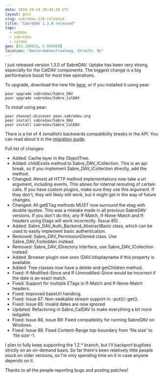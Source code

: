 ```yaml
---
date: 2010-10-14 20:44:19 UTC
layout: post
slug: sabredav-130-released
title: "SabreDAV 1.3.0 released"
tags:
  - webdav
  - sabredav
  - caldav
geo: [52.108624, 5.086009]
location: "Amsterdamsestraatweg, Utrecht, NL"
---
```

<p>I just released version 1.3.0 of SabreDAV. Uptake has been very strong, especially for the CalDAV components. The biggest change is a big performance boost for most tree operations.</p>

<p>To upgrade, download the new file <a href="https://github.com/fruux/sabre-dav/releases/">here</a>, or if you installed it using pear:</p>

    pear upgrade sabredav/Sabre_DAV
    pear upgrade sabredav/Sabre_CalDAV

<p>To install using pear:</p>

    pear channel-discover pear.sabredav.org
    pear install sabredav/Sabre_DAV
    pear install sabredav/Sabre_CalDAV

<p>There is a list of 4 (smallish) backwards compatibility breaks in the API. You can read about it in the <a href="http://sabre.io/dav/upgrade/1.2-to-1.3/">migration guide</a>.</p>

<p>Full list of changes:</p>

<ul>
<li>Added: Cache layer in the ObjectTree.</li>
<li>Added: childExists method to Sabre_DAV_ICollection. This is an api break, so if you implement Sabre_DAV_ICollection directly, add the method.</li>
<li>Changed: Almost all HTTP method implementations now take a uri argument, including events. This allows for internal rerouting of certain calls. If you have custom plugins, make sure they use this argument. If they don't, they will likely still work, but it might get in the way of future changes.</li>
<li>Changed: All getETag methods MUST now surround the etag with double-quotes. This was a mistake made in all previous SabreDAV versions. If you don't do this, any If-Match, If-None-Match and If: headers using Etags will work incorrectly. (Issue 85). </li>
<li>Added: Sabre_DAV_Auth_Backend_AbstractBasic class, which can be used to easily implement basic authentication.</li>
<li>Removed: Sabre_DAV_PermissionDenied class. Use Sabre_DAV_Forbidden instead.</li>
<li>Removed: Sabre_DAV_IDirectory interface, use Sabre_DAV_ICollection instead. </li>
<li>Added: Browser plugin now uses {DAV:}displayname if this property is available.</li>
<li>Added: Tree classes now have a delete and getChildren method.</li>
<li>Fixed: If-Modified-Since and If-Unmodified-Since would be incorrect if the date is an exact match.</li>
<li>Fixed: Support for multiple ETags in If-Match and If-None-Match headers.</li>
<li>Fixed: Improved baseUrl handling.</li>
<li>Fixed: Issue 67: Non-seekable stream support in ::put()/::get().</li>
<li>Fixed: Issue 65: Invalid dates are now ignored.</li>
<li>Updated: Refactoring in Sabre_CalDAV to make everything a bit more ledgable.</li>
<li>Fixed: Issue 88, Issue 89: Fixed compatibility for running SabreDAV on Windows.</li>
<li>Fixed: Issue 86: Fixed Content-Range top-boundary from 'file size' to 'file size'-1. </li>
</ul>

<p>I plan to fully keep supporting the 1.2.* branch, but I'll backport bugfixes strictly on an on-demand basis. So far there's been relatively little people stuck on older versions, so I'm only spending time on it in case anyone depends on it.</p>

<p>Thanks to all the people reporting bugs and posting patches!</p>
